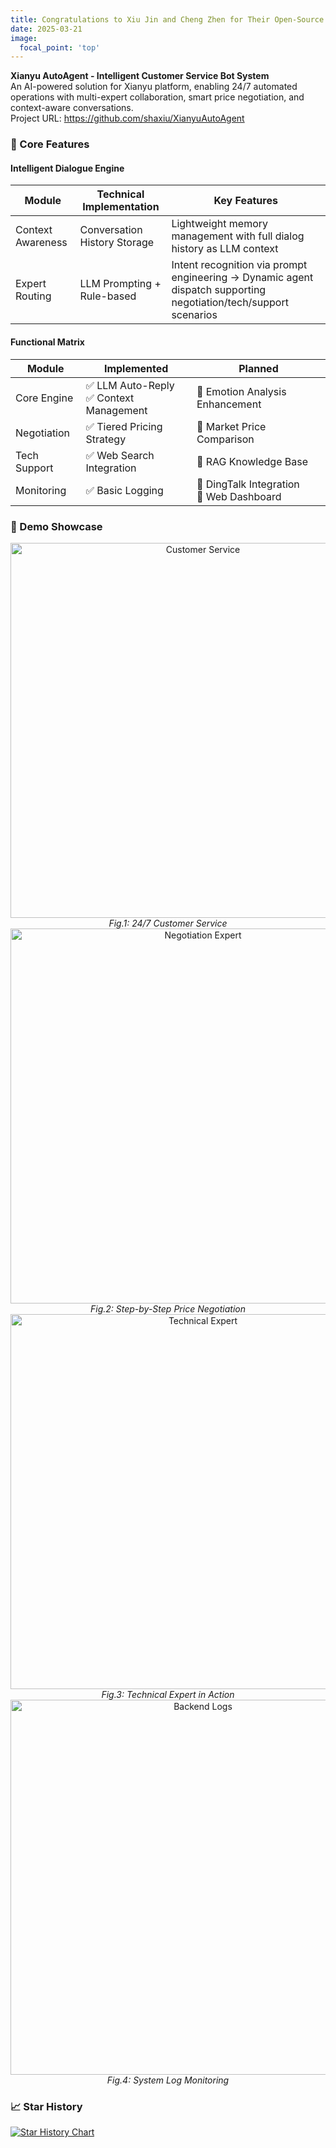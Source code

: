 ```yaml
---
title: Congratulations to Xiu Jin and Cheng Zhen for Their Open-Source Project "Xianyu AutoAgent" Reaching 1K+ Stars  
date: 2025-03-21  
image:  
  focal_point: 'top'  
---
```


**Xianyu AutoAgent - Intelligent Customer Service Bot System**  
An AI-powered solution for Xianyu platform, enabling 24/7 automated operations with multi-expert collaboration, smart price negotiation, and context-aware conversations.  
Project URL: https://github.com/shaxiu/XianyuAutoAgent  
<!--more-->  

### 🌟 Core Features  

#### Intelligent Dialogue Engine  
| Module         | Technical Implementation    | Key Features                                                 |  
|----------------|------------------------------|-------------------------------------------------------------|  
| Context Awareness | Conversation History Storage | Lightweight memory management with full dialog history as LLM context |  
| Expert Routing    | LLM Prompting + Rule-based   | Intent recognition via prompt engineering → Dynamic agent dispatch supporting negotiation/tech/support scenarios |  

#### Functional Matrix  
| Module       | Implemented                   | Planned                      |  
|--------------|-------------------------------|------------------------------|  
| Core Engine  | ✅ LLM Auto-Reply<br>✅ Context Management | 🔄 Emotion Analysis Enhancement |  
| Negotiation  | ✅ Tiered Pricing Strategy     | 🔄 Market Price Comparison    |  
| Tech Support | ✅ Web Search Integration      | 🔄 RAG Knowledge Base         |  
| Monitoring   | ✅ Basic Logging               | 🔄 DingTalk Integration<br>🔄 Web Dashboard |  

### 🎨 Demo Showcase  
<div align="center">  
  <img src="https://github.com/shaxiu/XianyuAutoAgent/blob/main/images/demo1.png?raw=true" width="600" alt="Customer Service">  
  <br>  
  <em>Fig.1: 24/7 Customer Service</em>  
</div>  

<div align="center">  
  <img src="https://github.com/shaxiu/XianyuAutoAgent/blob/main/images/demo2.png?raw=true" width="600" alt="Negotiation Expert">  
  <br>  
  <em>Fig.2: Step-by-Step Price Negotiation</em>  
</div>  

<div align="center">  
  <img src="https://github.com/shaxiu/XianyuAutoAgent/blob/main/images/demo3.png?raw=true" width="600" alt="Technical Expert">  
  <br>  
  <em>Fig.3: Technical Expert in Action</em>  
</div>  

<div align="center">  
  <img src="https://github.com/shaxiu/XianyuAutoAgent/blob/main/images/log.png?raw=true" width="600" alt="Backend Logs">  
  <br>  
  <em>Fig.4: System Log Monitoring</em>  
</div>  

### 📈 Star History  
<a href="https://www.star-history.com/#shaxiu/XianyuAutoAgent&Date">  
 <picture>  
   <source media="(prefers-color-scheme: dark)" srcset="https://api.star-history.com/svg?repos=shaxiu/XianyuAutoAgent&type=Date&theme=dark" />  
   <source media="(prefers-color-scheme: light)" srcset="https://api.star-history.com/svg?repos=shaxiu/XianyuAutoAgent&type=Date" />  
   <img alt="Star History Chart" src="https://api.star-history.com/svg?repos=shaxiu/XianyuAutoAgent&type=Date" />  
 </picture>  
</a>
